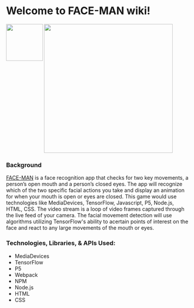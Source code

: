 <h1>Welcome to FACE-MAN wiki!</h1>

<img align="left" src="https://media.discordapp.net/attachments/597985513701376013/870506369223102514/FACE-MAN_Logo_1.png?width=670&height=670" width=100px>
<img align="center" src="https://media.discordapp.net/attachments/597985513701376013/882378436868464710/FACE-MAN_Title.png" width=350px>
<br/>

<h3>Background</h3>

<a href="https://kinkatse.github.io/FACE-MAN/" target="_blank" rel="noopener noreferrer">FACE-MAN</a> is a face recognition app that checks for two key movements, a person’s open mouth and a person’s closed eyes. The app will recognize which of the two specific facial actions you take and display an animation for when your mouth is open or eyes are closed. This game would use technologies like MediaDevices, TensorFlow, Javascript, P5, Node.js, HTML, CSS. The video stream is a loop of video frames captured through the live feed of your camera. The facial movement detection will use algorithms utilizing TensorFlow's ability to acertain points of interest on the face and react to any large movements of the mouth or eyes.

<h3>Technologies, Libraries, & APIs Used:</h3>
 
- MediaDevices
- TensorFlow
- P5
- Webpack
- NPM
- Node.js
- HTML
- CSS
